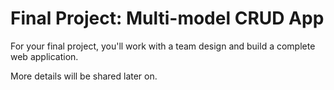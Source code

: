 # Final Project: Multi-model CRUD App

For your final project, you'll work with a team design and build a complete web 
application.

More details will be shared later on.

<!--
## Requirements

- Your application must use Flask or Express
- Your application must use a relational database (Postgresql is recommended, if you would like to deploy your application)
- Your application must have multiple related database models
- Your application must have features to Create, Read, Update, and Delete at least some of those models from a web interface
- Your application must be designed such that it works properly on different devices (desktop and mobile)

You must deploy a version of your application. In week 8, we'll cover deployment
in depth, and walk you through the steps to deploy your application.

## Optional components

The following are optional, but not required:

- you may use an ORM library
- you may use a CSS framework
- you may use an API
- you may have users and authentication
- you may use  a library to manage authentication and authortization
- you may deploy your application to the web

## Presentations

During the final weeks of class, your team will present your project to the
rest of the class. You'll have 5 minutes to share what the application does, 
explain the code for one feature, and share challenges you faced in creating the
application.
-->
